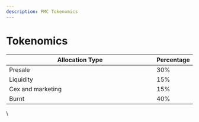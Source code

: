 ```yaml
---
description: PMC Tokenomics
---
```


# Tokenomics

<table><thead><tr><th width="572.5">Allocation Type</th><th>Percentage</th></tr></thead><tbody><tr><td>Presale</td><td>30%</td></tr><tr><td>Liquidity</td><td>15%</td></tr><tr><td>Cex and marketing</td><td>15%</td></tr><tr><td>Burnt</td><td>40%</td></tr></tbody></table>



\




